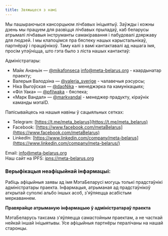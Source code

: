 ```yaml
---
title: Звяжыцеся з намі
---
```

Мы пашыраючыся кансорцыюм лічбавых ініцыятыў. Заўжды і кожны
дзень мы працуем для развіцця лічбавых прыладаў, каб беларусы атрымалі лічбавыя
інструманты самакіравання і пабудовалі дзяржаву для людзей. І мы клапоцімся пра
бяспеку нашых карыстальнікаў, партнёраў і працаўнікоў. Таму калі з вамі
кантактавалі ад нашага імя, просім упэўніцца, што гэта было з ліста
нашых кантактаў:

 
Адміністратары:

- Майк Ананьін — [@mikafonseca](https://t.me/mikafonseca) info@meta-belarus.org - каардынатар праекту;
- Валерыя Валодзіна — [@valeria_sverige](https://t.me/valeria_sverige) - чалавечыя рэсурсы;
- Ніка Выгоўская — [@daoNika](https://t.me/daoNika) - менеджэрка па камунікацыях;
- «Філ Уака» — [@pfilwaka](https://t.me/pfilwaka) - бяспека;
- «Марк Вандал» — [@markvandal](https://t.me/markvandal) - менеджер прадукту, кіраўнік каманды мэтаID.

Папісывайцесь на нашыя навіны ў сацыяльных сетках:

 - Telegram: [https://t.me/meta_belarus](https://t.me/meta_belarus)
 - Facebook: [https://www.facebook.com/metaBelarus](https://www.facebook.com/metaBelarus)
 - LinkedIn: [https://www.linkedin.com/company/meta-belarus](https://www.linkedin.com/company/meta-belarus/)
 
Email: info@meta-belarus.org   
Наш сайт на IPFS: [ipns://meta-belarus.org](ipns://meta-belarus.org)

### Верыфікацыя неафіцыйнай інфармацыі:

Рабіць афіцыйныя заявы ад імя МэтаБеларусі могуць толькі прадстаўнікі адміністратары праекта. Інфармацыя, атрыманая ад прадстаўнікоў аткрытай суполкі альбо іншых асоб, з'яўляецца асабістым меркаваннем.

**Правярайце атрыманую інфармацыю ў адміністратараў праекта**

МэтаБеларусь таксама з'яўляецца самастойным праектам, а не часткай нейкай іншай ініцыятывы. Усе афіцыйныя партнёры пералічаны на нашай старонцы. 
